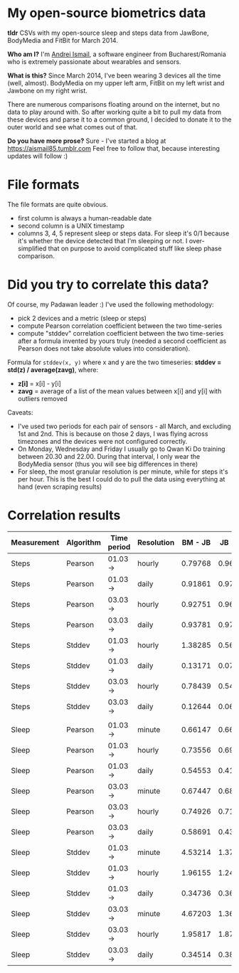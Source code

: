 My open-source biometrics data
==============================

__tldr__ CSVs with my open-source sleep and steps data from JawBone, BodyMedia and FitBit for
March 2014.

__Who am I?__ I'm [Andrei Ismail](https://twitter.com/aismail85), a software engineer from
Bucharest/Romania who is extremely passionate about wearables and sensors.

__What is this?__ Since March 2014, I've been wearing 3 devices all the time (well, almost).
BodyMedia on my upper left arm, FitBit on my left wrist and Jawbone on my right wrist.

There are numerous comparisons floating around on the internet, but no data to play around
with. So after working quite a bit to pull my data from these devices and parse it to a
common ground, I decided to donate it to the outer world and see what comes out of that.

__Do you have more prose?__ Sure - I've started a blog at https://aismail85.tumblr.com
Feel free to follow that, because interesting updates will follow :)

File formats
============
The file formats are quite obvious.

* first column is always a human-readable date
* second column is a UNIX timestamp
* columns 3, 4, 5 represent sleep or steps data. For sleep it's 0/1 because it\'s whether the device detected that I\'m sleeping or not. I over-simplified that on purpose to avoid complicated stuff like sleep phase comparison.

Did you try to correlate this data?
===================================
Of course, my Padawan leader :) I've used the following methodology:
* pick 2 devices and a metric (sleep or steps)
* compute Pearson correlation coefficient between the two time-series
* compute "stddev" correlation coefficient between the two time-series after a formula invented by yours truly (needed a second coefficient as Pearson does not take absolute values into consideration).

Formula for `stddev(x, y)` where x and y are the two timeseries:
__stddev = std(z) / average(zavg)__, where:
* __z[i]__ = x[i] - y[i]
* __zavg__ = average of a list of the mean values between x[i] and y[i] with outliers removed

Caveats:
* I've used two periods for each pair of sensors - all March, and excluding 1st and 2nd. This is because on those 2 days, I was flying across timezones and the devices were not configured correctly.
* On Monday, Wednesday and Friday I usually go to Qwan Ki Do training between 20.30 and 22.00. During that interval, I only wear the BodyMedia sensor (thus you will see big differences in there)
* For sleep, the most granular resolution is per minute, while for steps it's per hour. This is the best I could do to pull the data using everything at hand (even scraping results)

Correlation results
===================
| Measurement | Algorithm | Time period | Resolution | BM - JB | JB - FB | FB - BM |
| ------------- | ------------- | ----- | ----- | ----- | ----- | ----- |
| Steps | Pearson | 01.03 -> | hourly | 0.79768 | 0.96161 | 0.80869 |
| Steps | Pearson | 01.03 -> | daily | 0.91861 | 0.97338 | 0.95733 |
| Steps | Pearson | 03.03 -> | hourly | 0.92751 | 0.96509 | 0.94692 |
| Steps | Pearson | 03.03 -> | daily | 0.93781 | 0.97795 | 0.95244 |
| Steps | Stddev | 01.03 -> | hourly | 1.38285 | 0.56597 | 1.44420 |
| Steps | Stddev | 01.03 -> | daily | 0.13171 | 0.07289 | 0.08139 |
| Steps | Stddev | 03.03 -> | hourly | 0.78439 | 0.54318 | 0.72679 |
| Steps | Stddev | 03.03 -> | daily | 0.12644 | 0.06807 | 0.08291 |
| | | | | | | |
| Sleep | Pearson | 01.03 -> | minute | 0.66147 | 0.66858 | 0.72884 |
| Sleep | Pearson | 01.03 -> | hourly | 0.73556 | 0.69885 | 0.82961 |
| Sleep | Pearson | 01.03 -> | daily | 0.54553 |  0.41885 | 0.67266 |
| Sleep | Pearson | 03.03 -> | minute | 0.67447 | 0.68180 | 0.75971 |
| Sleep | Pearson | 03.03 -> | hourly | 0.74926 | 0.71177 | 0.86276 |
| Sleep | Pearson | 03.03 -> | daily | 0.58691 | 0.43679 | 0.77625 |
| Sleep | Stddev | 01.03 -> | minute | 4.53214 | 1.37693 | 1.14523 |
| Sleep | Stddev | 01.03 -> | hourly | 1.96155 | 1.24518 | 0.82427 |
| Sleep | Stddev | 01.03 -> | daily | 0.34736 | 0.36867 | 0.16855 |
| Sleep | Stddev | 03.03 -> | minute | 4.67203 | 1.36439 | 1.10743 |
| Sleep | Stddev | 03.03 -> | hourly | 1.95817 | 1.87552 | 0.76691 |
| Sleep | Stddev | 03.03 -> | daily | 0.34514 | 0.38790 | 0.17970 |
